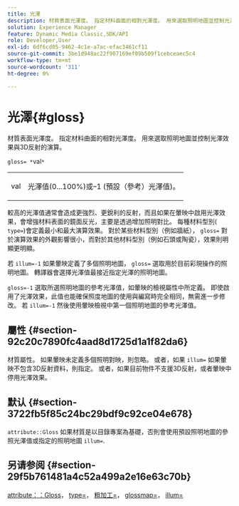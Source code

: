 ```yaml
---
title: 光澤
description: 材質表面光澤度。 指定材料曲面的相對光澤度。 用來選取照明地圖並控制光澤效果與3D反射的演算。
solution: Experience Manager
feature: Dynamic Media Classic,SDK/API
role: Developer,User
exl-id: 6df6cd05-9462-4c1e-a7ac-efac3461cf11
source-git-commit: 3be1d948ac22f907169ef09b509f1cebceaec5c4
workflow-type: tm+mt
source-wordcount: '311'
ht-degree: 0%

---
```


# 光澤{#gloss}

材質表面光澤度。 指定材料曲面的相對光澤度。 用來選取照明地圖並控制光澤效果與3D反射的演算。

`gloss= *`val`*`

<table id="simpletable_82166CA080AD401180404462FB2407D7"> 
 <tr class="strow"> 
  <td class="stentry"> <p><span class="codeph"> <span class="varname"> val</span> </span> </p></td> 
  <td class="stentry"> <p>光澤值(0...100%)或–1 (預設（參考）光澤值)。 </p></td> 
 </tr> 
</table>

較高的光澤值通常會造成更強烈、更銳利的反射，而且如果在暈映中啟用光澤效果，會增強材料表面的鏡面反光，主要是透過增加照明對比。 每種材料型別( `type=`)會定義最小和最大演算效果。 對於某些材料型別（例如牆紙）， `gloss=` 對於演算效果的外觀影響很小，而對於其他材料型別（例如石頭或陶瓷），效果則明顯更明顯。

若 `illum=-1` 如果暈映定義了多個照明地圖， `gloss=` 選取用於目前彩現操作的照明地圖。 轉譯器會選擇光澤值最接近指定光澤的照明地圖。

`gloss=-1` 選取所選照明地圖的參考光澤值，如暈映的檢視屬性中所定義。 即使啟用了光澤效果，此值也能確保照度地圖的使用與編寫時完全相同，無需進一步修改。 若 `illum=-1` 然後使用暈映檢視中第一個照明地圖的參考光澤值。

## 屬性 {#section-92c20c7890fc4aad8d1725d1a1f82da6}

材質屬性。 如果暈映未定義多個照明對映，則忽略。 或者，如果 `illum=` 如果暈映不包含3D反射資料，則指定。 或者，如果目前物件不支援3D反射，或者暈映中停用光澤效果。

## 默认 {#section-3722fb5f85c24bc29bdf9c92ce04e678}

`attribute::Gloss` 如果材質是以目錄專案為基礎，否則會使用預設照明地圖的參照光澤值或指定的照明地圖 `illum=`.

## 另请参阅 {#section-29f5b761481a4c52a499a2e16e63c70b}

[attribute：：Gloss](../../../../../ir-api/material-cat/image-rendering-api-ref/c-ir-material-catalog/c-ir-material-data-reference/r-ir-cat-gloss.md#reference-5277f62a67e2408ab94699aa712f1eeb)， [type=](../../../../../ir-api/http-protocol/image-rendering-api-ref/c-ir-http-protocol-ref/c-ir-http-protocol-command-reference/r-ir-http-type.md#reference-128c7de89e2d46838019b560f3f84a35)， [粗加工=](../../../../../ir-api/http-protocol/image-rendering-api-ref/c-ir-http-protocol-ref/c-ir-http-protocol-command-reference/r-ir-rough.md#reference-00add846b09f4dc39420bda1ca414180)， [glossmap=](../../../../../ir-api/http-protocol/image-rendering-api-ref/c-ir-http-protocol-ref/c-ir-http-protocol-command-reference/r-ir-glossmap.md#reference-99940148ae6a401482b2d03c68530f3a)， [illum=](../../../../../ir-api/http-protocol/image-rendering-api-ref/c-ir-http-protocol-ref/c-ir-http-protocol-command-reference/r-ir-http-illum.md#reference-8efe483a30684022bfe711eb73efbee6)

